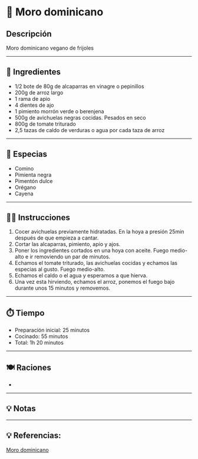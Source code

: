 # 🍲 Moro dominicano

## Descripción

Moro dominicano vegano de frijoles

---

## 📝 Ingredientes

- 1/2 bote de 80g de alcaparras en vinagre o pepinillos
- 200g de arroz largo
- 1 rama de apio
- 4 dientes de ajo
- 1 pimiento morrón verde o berenjena
- 500g de avichuelas negras cocidas. Pesados en seco
- 800g de tomate triturado
- 2,5 tazas de caldo de verduras o agua por cada taza de arroz

---

## 🌿 Especias

- Comino
- Pimienta negra
- Pimentón dulce
- Orégano
- Cayena

---

## 👩‍🍳 Instrucciones

1. Cocer avichuelas previamente hidratadas. En la hoya a presión 25min después de que empieza a cantar.
2. Cortar las alcaparras, pimiento, apio y ajos.
3. Poner los ingredientes cortados en una hoya con aceite. Fuego medio-alto e ir removiendo un par de minutos.
4. Echamos el tomate triturado, las avichuelas cocidas y echamos las especias al gusto. Fuego medio-alto.
5. Echamos el caldo o el agua y esperamos a que hierva.
6. Una vez esta hirviendo, echamos el arroz, ponemos el fuego bajo durante unos 15 minutos y removemos.

---

## ⏱️ Tiempo

- Preparación inicial: 25 minutos
- Cocinado: 55 minutos
- Total: 1h 20 minutos  

---

## 🍽️ Raciones

- 

---

## 💡 Notas

---

## 💡 Referencias:

[Moro dominicano](https://www.directoalpaladar.com/recetas-vegetarianas/moro-dominicano-habichuela-negra-receta-guarnicion-versatil-deliciosa)